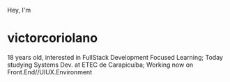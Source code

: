 Hey, I'm
# victorcoriolano
18 years old, interested in FullStack Development Focused Learning;
Today studying Systems Dev. at ETEC de Carapicuíba;
Working now on Front.End//UIUX.Environment
